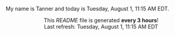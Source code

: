 My name is Tanner and today is Tuesday, August 1, 11:15 AM EDT.

<p align="center">This <i>README</i> file is generated <b>every 3 hours</b>!</br>Last refresh: Tuesday, August 1, 11:15 AM EDT<br /></p>
